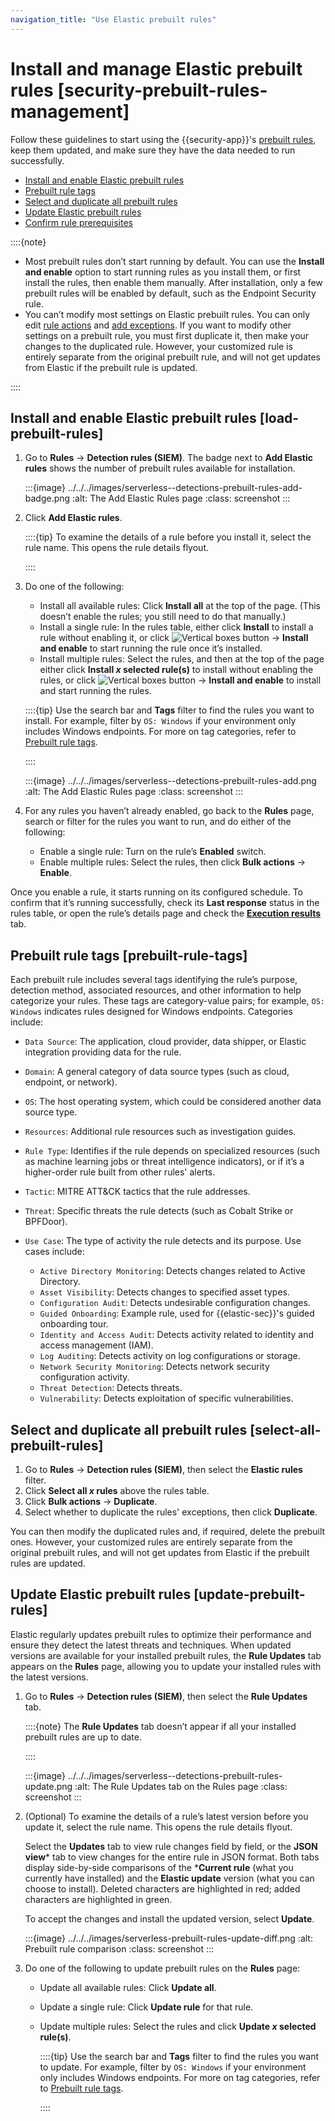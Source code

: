 ```yaml
---
navigation_title: "Use Elastic prebuilt rules"
---
```


# Install and manage Elastic prebuilt rules [security-prebuilt-rules-management]


Follow these guidelines to start using the {{security-app}}'s [prebuilt rules](docs-content://docs/reference/security/prebuilt-rules.md), keep them updated, and make sure they have the data needed to run successfully.

* [Install and enable Elastic prebuilt rules](../../../solutions/security/detect-and-alert/install-manage-elastic-prebuilt-rules.md#load-prebuilt-rules)
* [Prebuilt rule tags](../../../solutions/security/detect-and-alert/install-manage-elastic-prebuilt-rules.md#prebuilt-rule-tags)
* [Select and duplicate all prebuilt rules](../../../solutions/security/detect-and-alert/install-manage-elastic-prebuilt-rules.md#select-all-prebuilt-rules)
* [Update Elastic prebuilt rules](../../../solutions/security/detect-and-alert/install-manage-elastic-prebuilt-rules.md#update-prebuilt-rules)
* [Confirm rule prerequisites](../../../solutions/security/detect-and-alert/manage-detection-rules.md#rule-prerequisites)

::::{note}
* Most prebuilt rules don’t start running by default. You can use the **Install and enable** option to start running rules as you install them, or first install the rules, then enable them manually. After installation, only a few prebuilt rules will be enabled by default, such as the Endpoint Security rule.
* You can’t modify most settings on Elastic prebuilt rules. You can only edit [rule actions](../../../solutions/security/detect-and-alert/create-detection-rule.md) and [add exceptions](../../../solutions/security/detect-and-alert/add-manage-exceptions.md). If you want to modify other settings on a prebuilt rule, you must first duplicate it, then make your changes to the duplicated rule. However, your customized rule is entirely separate from the original prebuilt rule, and will not get updates from Elastic if the prebuilt rule is updated.

::::



## Install and enable Elastic prebuilt rules [load-prebuilt-rules]

1. Go to **Rules** → **Detection rules (SIEM)**. The badge next to **Add Elastic rules** shows the number of prebuilt rules available for installation.

    :::{image} ../../../images/serverless--detections-prebuilt-rules-add-badge.png
    :alt: The Add Elastic Rules page
    :class: screenshot
    :::

2. Click **Add Elastic rules**.

    ::::{tip}
    To examine the details of a rule before you install it, select the rule name. This opens the rule details flyout.

    ::::

3. Do one of the following:

    * Install all available rules: Click **Install all** at the top of the page. (This doesn’t enable the rules; you still need to do that manually.)
    * Install a single rule: In the rules table, either click **Install** to install a rule without enabling it, or click ![Vertical boxes button](../../../images/serverless-boxesVertical.svg "") → **Install and enable** to start running the rule once it’s installed.
    * Install multiple rules: Select the rules, and then at the top of the page either click **Install *x* selected rule(s)** to install without enabling the rules, or click ![Vertical boxes button](../../../images/serverless-boxesVertical.svg "") → **Install and enable** to install and start running the rules.

    ::::{tip}
    Use the search bar and **Tags** filter to find the rules you want to install. For example, filter by `OS: Windows` if your environment only includes Windows endpoints. For more on tag categories, refer to [Prebuilt rule tags](../../../solutions/security/detect-and-alert/install-manage-elastic-prebuilt-rules.md#prebuilt-rule-tags).

    ::::


    :::{image} ../../../images/serverless--detections-prebuilt-rules-add.png
    :alt: The Add Elastic Rules page
    :class: screenshot
    :::

4. For any rules you haven’t already enabled, go back to the **Rules** page, search or filter for the rules you want to run, and do either of the following:

    * Enable a single rule: Turn on the rule’s **Enabled** switch.
    * Enable multiple rules: Select the rules, then click **Bulk actions** → **Enable**.


Once you enable a rule, it starts running on its configured schedule. To confirm that it’s running successfully, check its **Last response** status in the rules table, or open the rule’s details page and check the [**Execution results**](../../../solutions/security/detect-and-alert/monitor-rule-executions.md#rule-execution-logs) tab.


## Prebuilt rule tags [prebuilt-rule-tags]

Each prebuilt rule includes several tags identifying the rule’s purpose, detection method, associated resources, and other information to help categorize your rules. These tags are category-value pairs; for example, `OS: Windows` indicates rules designed for Windows endpoints. Categories include:

* `Data Source`: The application, cloud provider, data shipper, or Elastic integration providing data for the rule.
* `Domain`: A general category of data source types (such as cloud, endpoint, or network).
* `OS`: The host operating system, which could be considered another data source type.
* `Resources`: Additional rule resources such as investigation guides.
* `Rule Type`: Identifies if the rule depends on specialized resources (such as machine learning jobs or threat intelligence indicators), or if it’s a higher-order rule built from other rules' alerts.
* `Tactic`: MITRE ATT&CK tactics that the rule addresses.
* `Threat`: Specific threats the rule detects (such as Cobalt Strike or BPFDoor).
* `Use Case`: The type of activity the rule detects and its purpose. Use cases include:

    * `Active Directory Monitoring`: Detects changes related to Active Directory.
    * `Asset Visibility`: Detects changes to specified asset types.
    * `Configuration Audit`: Detects undesirable configuration changes.
    * `Guided Onboarding`: Example rule, used for {{elastic-sec}}'s guided onboarding tour.
    * `Identity and Access Audit`: Detects activity related to identity and access management (IAM).
    * `Log Auditing`: Detects activity on log configurations or storage.
    * `Network Security Monitoring`: Detects network security configuration activity.
    * `Threat Detection`: Detects threats.
    * `Vulnerability`: Detects exploitation of specific vulnerabilities.



## Select and duplicate all prebuilt rules [select-all-prebuilt-rules]

1. Go to **Rules** → **Detection rules (SIEM)**, then select the **Elastic rules** filter.
2. Click **Select all *x* rules** above the rules table.
3. Click **Bulk actions** → **Duplicate**.
4. Select whether to duplicate the rules' exceptions, then click **Duplicate**.

You can then modify the duplicated rules and, if required, delete the prebuilt ones. However, your customized rules are entirely separate from the original prebuilt rules, and will not get updates from Elastic if the prebuilt rules are updated.


## Update Elastic prebuilt rules [update-prebuilt-rules]

Elastic regularly updates prebuilt rules to optimize their performance and ensure they detect the latest threats and techniques. When updated versions are available for your installed prebuilt rules, the **Rule Updates** tab appears on the **Rules** page, allowing you to update your installed rules with the latest versions.

1. Go to **Rules** → **Detection rules (SIEM)**, then select the **Rule Updates** tab.

    ::::{note}
    The **Rule Updates** tab doesn’t appear if all your installed prebuilt rules are up to date.

    ::::


    :::{image} ../../../images/serverless--detections-prebuilt-rules-update.png
    :alt: The Rule Updates tab on the Rules page
    :class: screenshot
    :::

2. (Optional) To examine the details of a rule’s latest version before you update it, select the rule name. This opens the rule details flyout.

    Select the **Updates** tab to view rule changes field by field, or the **JSON view*** tab to view changes for the entire rule in JSON format. Both tabs display side-by-side comparisons of the ***Current rule** (what you currently have installed) and the **Elastic update** version (what you can choose to install). Deleted characters are highlighted in red; added characters are highlighted in green.

    To accept the changes and install the updated version, select **Update**.

    :::{image} ../../../images/serverless-prebuilt-rules-update-diff.png
    :alt: Prebuilt rule comparison
    :class: screenshot
    :::

3. Do one of the following to update prebuilt rules on the **Rules** page:

    * Update all available rules: Click **Update all**.
    * Update a single rule: Click **Update rule** for that rule.
    * Update multiple rules: Select the rules and click **Update *x* selected rule(s)**.

        ::::{tip}
        Use the search bar and **Tags** filter to find the rules you want to update. For example, filter by `OS: Windows` if your environment only includes Windows endpoints. For more on tag categories, refer to [Prebuilt rule tags](../../../solutions/security/detect-and-alert/install-manage-elastic-prebuilt-rules.md#prebuilt-rule-tags).

        ::::
